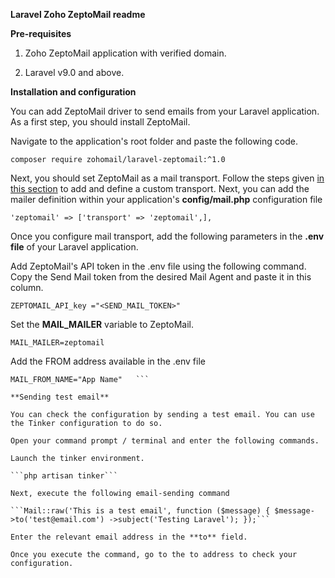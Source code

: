 **Laravel Zoho ZeptoMail readme**

**Pre-requisites**

1.  Zoho ZeptoMail application with verified domain.
    
2.  Laravel v9.0 and above.
    

**Installation and configuration**

You can add ZeptoMail driver to send emails from your Laravel application. As a first step, you should install ZeptoMail.

Navigate to the application's root folder and paste the following code.

```composer require zohomail/laravel-zeptomail:^1.0```

Next, you should set ZeptoMail as a mail transport. Follow the steps given [in this section](https://laravel.com/docs/10.x/mail#custom-transports) to add and define a custom transport. Next, you can add the mailer definition within your application's **config/mail.php** configuration file

```'zeptomail' => ['transport' => 'zeptomail',],```

Once you configure mail transport, add the following parameters in the **.env file** of your Laravel application.

Add ZeptoMail's API token in the .env file using the following command. Copy the Send Mail token from the desired Mail Agent and paste it in this column.

```ZEPTOMAIL_API_key ="<SEND_MAIL_TOKEN>"```

Set the **MAIL\_MAILER** variable to ZeptoMail.

```MAIL_MAILER=zeptomail```

Add the FROM address available in the .env file

```MAIL_FROM_ADDRESS=invoice@zylker.com 
MAIL_FROM_NAME="App Name"   ```

**Sending test email**

You can check the configuration by sending a test email. You can use the Tinker configuration to do so.

Open your command prompt / terminal and enter the following commands.

Launch the tinker environment.

```php artisan tinker```

Next, execute the following email-sending command

```Mail::raw('This is a test email', function ($message) { $message->to('test@email.com') ->subject('Testing Laravel'); });```

Enter the relevant email address in the **to** field.

Once you execute the command, go to the to address to check your configuration.
